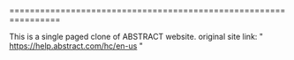 ================================================================

This is a single paged clone of ABSTRACT website. 
original site link: " https://help.abstract.com/hc/en-us "
